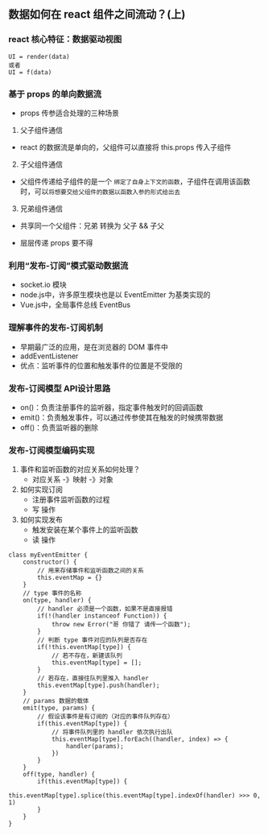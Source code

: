 ## 数据如何在 react 组件之间流动？(上)

### react 核心特征：数据驱动视图
```
UI = render(data)
或者
UI = f(data)
```

### 基于 props 的单向数据流
- props 传参适合处理的三种场景
1. 父子组件通信
- react 的数据流是单向的，父组件可以直接将 this.props 传入子组件 

2. 子父组件通信
- 父组件传递给子组件的是一个 `绑定了自身上下文的函数`，子组件在调用该函数时，可以`将想要交给父组件的数据以函数入参的形式给出去`

3. 兄弟组件通信
- 共享同一个父组件：兄弟 转换为 父子 && 子父

- 层层传递 props 要不得

### 利用“发布-订阅”模式驱动数据流
- socket.io 模块
- node.js中，许多原生模块也是以 EventEmitter 为基类实现的
- Vue.js中，全局事件总线 EventBus

### 理解事件的发布-订阅机制
- 早期最广泛的应用，是在浏览器的 DOM 事件中
- addEventListener
- 优点：监听事件的位置和触发事件的位置是不受限的

### 发布-订阅模型 API设计思路
- on()：负责注册事件的监听器，指定事件触发时的回调函数
- emit()：负责触发事件，可以通过传参使其在触发的时候携带数据
- off()：负责监听器的删除

### 发布-订阅模型编码实现
1. 事件和监听函数的对应关系如何处理？
    - 对应关系 -》映射 -》对象
2. 如何实现订阅
    - 注册事件监听函数的过程
    - 写 操作
3. 如何实现发布
    - 触发安装在某个事件上的监听函数
    - 读 操作
```
class myEventEmitter {
    constructor() {
        // 用来存储事件和监听函数之间的关系
        this.eventMap = {}
    }
    // type 事件的名称
    on(type, handler) {
        // handler 必须是一个函数，如果不是直接报错
        if(!(handler instanceof Function)) {
            throw new Error("哥 你错了 请传一个函数");
        }
        // 判断 type 事件对应的队列是否存在
        if(!this.eventMap[type]) {
            // 若不存在，新建该队列
            this.eventMap[type] = [];
        } 
        // 若存在，直接往队列里推入 handler
        this.eventMap[type].push(handler); 
    }
    // params 数据的载体
    emit(type, params) {
        // 假设该事件是有订阅的（对应的事件队列存在）
        if(this.eventMap[type]) {
            // 将事件队列里的 handler 依次执行出队
            this.eventMap[type].forEach((handler, index) => {
                handler(params);
            })
        }
    }
    off(type, handler) {
        if(this.eventMap[type]) {
            this.eventMap[type].splice(this.eventMap[type].indexOf(handler) >>> 0, 1)
        }
    }
}
```